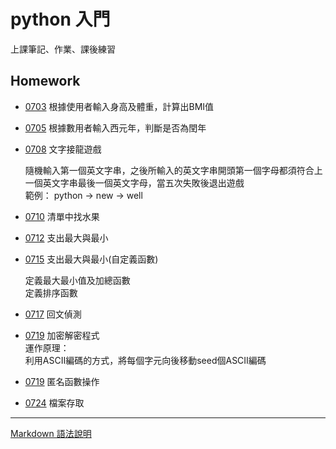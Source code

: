 # python 入門
上課筆記、作業、課後練習

## Homework
+ [0703](https://github.com/leeyu0911/MyPython/blob/master/homework/0703%EF%BC%BF%E8%BC%B8%E5%85%A5%E8%BA%AB%E9%AB%98%E9%AB%94%E9%87%8D%E8%A8%88%E7%AE%97BMI.py)
根據使用者輸入身高及體重，計算出BMI值

+ [0705](https://github.com/leeyu0911/MyPython/blob/master/homework/0705%EF%BC%BF%E8%BC%B8%E5%85%A5%E8%A5%BF%E5%85%83%E5%B9%B4%E5%88%A4%E6%96%B7%E6%98%AF%E5%90%A6%E7%82%BA%E9%96%8F%E5%B9%B4.py)
根據數用者輸入西元年，判斷是否為閏年

+ [0708](https://github.com/leeyu0911/MyPython/blob/master/homework/0708%EF%BC%BF%E5%AD%97%E4%B8%B2%E6%96%87%E5%AD%97%E6%8E%A5%E9%BE%8D.py)
文字接龍遊戲

    隨機輸入第一個英文字串，之後所輸入的英文字串開頭第一個字母都須符合上一個英文字串最後一個英文字母，當五次失敗後退出遊戲  
    範例：
    python -> new -> well

+ [0710](https://github.com/leeyu0911/MyPython/blob/master/homework/0710%EF%BC%BF%E6%B8%85%E5%96%AE%E4%B8%AD%E6%89%BE%E6%B0%B4%E6%9E%9C.py)
  清單中找水果

+ [0712](https://github.com/leeyu0911/MyPython/blob/master/homework/0712%EF%BC%BF%E6%94%AF%E5%87%BA%E6%9C%80%E5%A4%A7%E8%88%87%E6%9C%80%E5%B0%8F.py)
  支出最大與最小


+ [0715](https://github.com/leeyu0911/MyPython/blob/master/homework/0715%EF%BC%BF%E6%94%AF%E5%87%BA%E6%9C%80%E5%A4%A7%E6%9C%80%E5%B0%8F(%E8%87%AA%E5%AE%9A%E7%BE%A9%E5%87%BD%E6%95%B8).py)
    支出最大與最小(自定義函數)  

    定義最大最小值及加總函數  
    定義排序函數
    
+ [0717](https://github.com/leeyu0911/MyPython/blob/master/homework/0717＿回文偵測.py)
    回文偵測
    
+ [0719](https://github.com/leeyu0911/MyPython/blob/master/homework/0719__加密解密程式.py)
    加密解密程式  
    運作原理：  
    利用ASCII編碼的方式，將每個字元向後移動seed個ASCII編碼
    
    
+ [0719](https://github.com/leeyu0911/MyPython/blob/master/homework/0719＿匿名函數操作.py)
    匿名函數操作
    
+ [0724](https://github.com/leeyu0911/MyPython/tree/master/homework/0724＿檔案存取)
    檔案存取

***
[Markdown 語法說明](http://markdown.tw/ "Title")

